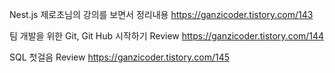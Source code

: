 Nest.js 제로초님의 강의를 보면서 정리내용
https://ganzicoder.tistory.com/143

팀 개발을 위한 Git, Git Hub 시작하기 Review
https://ganzicoder.tistory.com/144

SQL 첫걸음 Review
https://ganzicoder.tistory.com/145